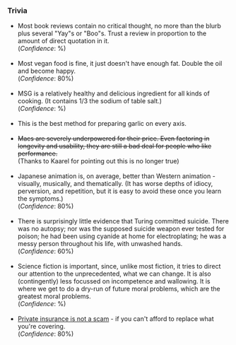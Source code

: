 <h3>Trivia</h3>
<div><ul>

<li>
	Most book reviews contain no critical thought, no more than the blurb plus several "Yay"s or "Boo"s. Trust a review in proportion to the amount of direct quotation in it.
    <br>(<i>Confidence</i>: %)
</li>
<br>

<li>
	Most vegan food is fine, it just doesn't have enough fat. Double the oil and become happy.
    <br>(<i>Confidence</i>: 80%)
</li>
<br>


<li>
	MSG is a relatively healthy and delicious ingredient for all kinds of cooking. (It contains 1/3 the sodium of table salt.)
    <br>(<i>Confidence</i>: %)
</li>
<br>

<li>
	This is the best method for preparing garlic on every axis. 
</li>
<br>

<li>
	<strike>Macs are severely underpowered for their price. Even factoring in longevity and usability, they are still a bad deal for people who like performance.</strike><br>
	(Thanks to Kaarel for pointing out this is no longer true)
</li>
<br>

<li>
	Japanese animation is, on average, better than Western animation - visually, musically, and thematically. (It has worse depths of idiocy, perversion, and repetition, but it is easy to avoid these once you learn the symptoms.)
    <br>(<i>Confidence</i>: 80%)
</li>
<br>

<li>
	There is surprisingly little evidence that Turing committed suicide. There was no autopsy; nor was the supposed suicide weapon ever tested for poison; he had been using cyanide at home for electroplating; he was a messy person throughout his life, with unwashed hands.
    <br>(<i>Confidence</i>: 60%)
</li>
<br>

<li>
	Science fiction is important, since, unlike most fiction, it tries to direct our attention to the unprecedented, what we can change. It is also (contingently) less focussed on incompetence and wallowing. It is where we get to do a dry-run of future moral problems, which are the greatest moral problems.
    <br>(<i>Confidence</i>: %)
</li>
<br>

<li>
	<a href="{{ins}}">Private insurance is not a scam</a> - if you can't afford to replace what you're covering.
    <br>(<i>Confidence</i>: 80%)
</li>
<br>
</ul>

</div>

